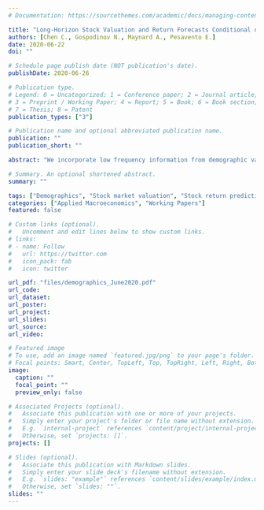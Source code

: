 ```yaml
---
# Documentation: https://sourcethemes.com/academic/docs/managing-content/

title: "Long-Horizon Stock Valuation and Return Forecasts Conditional on Demographic Projections"
authors: [Chen C., Gospodinov N., Maynard A., Pesavento E.]
date: 2020-06-22
doi: ""

# Schedule page publish date (NOT publication's date).
publishDate: 2020-06-26

# Publication type.
# Legend: 0 = Uncategorized; 1 = Conference paper; 2 = Journal article;
# 3 = Preprint / Working Paper; 4 = Report; 5 = Book; 6 = Book section;
# 7 = Thesis; 8 = Patent
publication_types: ["3"]

# Publication name and optional abbreviated publication name.
publication: ""
publication_short: ""

abstract: "We incorporate low frequency information from demographic variables into a simple predictive model to forecast stock valuations and returns conditional on demographic projections. The demographics appear to be an important determinant of stock valuations, such as the dividend-price ratio. The availability of long-term demographic projections allows us to provide (very) long-horizon conditional forecasts of stock market valuations and returns. We also exploit the strong contemporaneous correlation between returns and valuations to improve conditional return forecasts - something which is not possible in a predictive regression with only lagged predictors. Extensive conditional out-of-sample forecast comparisons and tests demonstrate the predictive value that an accurate demographic projection can deliver. The model also provides a simple way to adjust predictions under alternative demographic assumptions, incorporating, for example, the demographic impact of Covid-19 or recent changes to immigration policy."

# Summary. An optional shortened abstract.
summary: ""

tags: ["Demographics", "Stock market valuation", "Stock return prediction", "Conditional forecasts", "Long-horizon forecasts"]
categories: ["Applied Macroeconomics", "Working Papers"]
featured: false

# Custom links (optional).
#   Uncomment and edit lines below to show custom links.
# links:
# - name: Follow
#   url: https://twitter.com
#   icon_pack: fab
#   icon: twitter

url_pdf: "files/demographics_June2020.pdf"
url_code:
url_dataset:
url_poster:
url_project:
url_slides:
url_source:
url_video:

# Featured image
# To use, add an image named `featured.jpg/png` to your page's folder. 
# Focal points: Smart, Center, TopLeft, Top, TopRight, Left, Right, BottomLeft, Bottom, BottomRight.
image:
  caption: ""
  focal_point: ""
  preview_only: false

# Associated Projects (optional).
#   Associate this publication with one or more of your projects.
#   Simply enter your project's folder or file name without extension.
#   E.g. `internal-project` references `content/project/internal-project/index.md`.
#   Otherwise, set `projects: []`.
projects: []

# Slides (optional).
#   Associate this publication with Markdown slides.
#   Simply enter your slide deck's filename without extension.
#   E.g. `slides: "example"` references `content/slides/example/index.md`.
#   Otherwise, set `slides: ""`.
slides: ""
---
```

